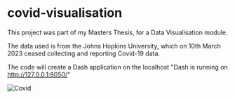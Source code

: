 # covid-visualisation
This project was part of my Masters Thesis, for a Data Visualisation module. 

The data used is from the Johns Hopkins University, which on 10th March 2023 ceased collecting and reporting Covid-19 data. 

The code will create a Dash application on the localhost "Dash is running on http://127.0.0.1:8050/"

![Covid]()
